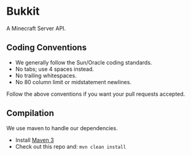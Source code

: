 Bukkit
======

A Minecraft Server API.

Coding Conventions
-----------

* We generally follow the Sun/Oracle coding standards.
* No tabs; use 4 spaces instead.
* No trailing whitespaces.
* No 80 column limit or midstatement newlines.

Follow the above conventions if you want your pull requests accepted.

Compilation
-----------

We use maven to handle our dependencies.

* Install [Maven 3](http://maven.apache.org/download.html)
* Check out this repo and: `mvn clean install`